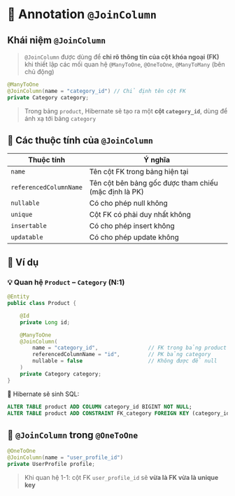 # 🌱 Annotation **`@JoinColumn`**

## Khái niệm **`@JoinColumn`**

> `@JoinColumn` được dùng để **chỉ rõ thông tin của cột khóa ngoại (FK)** khi thiết lập các mối quan hệ `@ManyToOne`, `@OneToOne`, `@ManyToMany` (bên chủ động)

```java
@ManyToOne
@JoinColumn(name = "category_id") // Chỉ định tên cột FK
private Category category;
```

> Trong bảng `product`, Hibernate sẽ tạo ra một **cột `category_id`**, dùng để ánh xạ tới bảng `category`

## 🌵 Các thuộc tính của `@JoinColumn`

| Thuộc tính             | Ý nghĩa                                               |
| ---------------------- | ----------------------------------------------------- |
| `name`                 | Tên cột FK trong bảng hiện tại                        |
| `referencedColumnName` | Tên cột bên bảng gốc được tham chiếu (mặc định là PK) |
| `nullable`             | Có cho phép null không                                |
| `unique`               | Cột FK có phải duy nhất không                         |
| `insertable`           | Có cho phép insert không                              |
| `updatable`            | Có cho phép update không                              |

## 🍵 Ví dụ

### 💡 Quan hệ `Product` – `Category` (N:1)

```java
@Entity
public class Product {

    @Id
    private Long id;

    @ManyToOne
    @JoinColumn(
        name = "category_id",                // FK trong bảng product
        referencedColumnName = "id",         // PK bảng category
        nullable = false                     // Không được để null
    )
    private Category category;
}
```

📌 Hibernate sẽ sinh SQL:

```sql
ALTER TABLE product ADD COLUMN category_id BIGINT NOT NULL;
ALTER TABLE product ADD CONSTRAINT FK_category FOREIGN KEY (category_id) REFERENCES category(id);
```

## 🥯 `@JoinColumn` trong `@OneToOne`

```java
@OneToOne
@JoinColumn(name = "user_profile_id")
private UserProfile profile;
```

> Khi quan hệ 1-1: cột FK `user_profile_id` sẽ **vừa là FK vừa là unique key**
